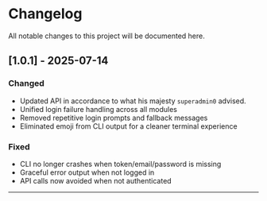 # Changelog

All notable changes to this project will be documented here.

## [1.0.1] - 2025-07-14

### Changed
- Updated API in accordance to what his majesty `superadmin0` advised.
- Unified login failure handling across all modules
- Removed repetitive login prompts and fallback messages
- Eliminated emoji from CLI output for a cleaner terminal experience

### Fixed
- CLI no longer crashes when token/email/password is missing
- Graceful error output when not logged in
- API calls now avoided when not authenticated

---